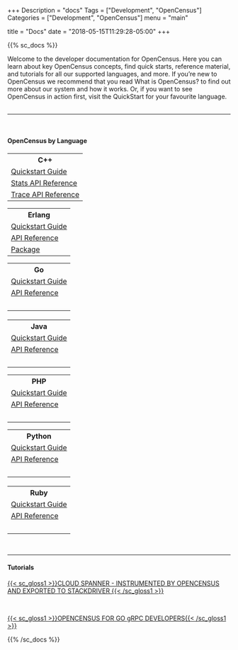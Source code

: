 +++
Description = "docs"
Tags = ["Development", "OpenCensus"]
Categories = ["Development", "OpenCensus"]
menu = "main"

title = "Docs"
date = "2018-05-15T11:29:28-05:00"
+++

{{% sc_docs %}}

Welcome to the developer documentation for OpenCensus. Here you can learn about key OpenCensus concepts, find quick starts, reference material, and tutorials for all our supported languages, and more. If you’re new to OpenCensus we recommend that you read What is OpenCensus? to find out more about our system and how it works. Or, if you want to see OpenCensus in action first, visit the QuickStart for your favourite language.  
&nbsp;  

---

&nbsp;  
#### OpenCensus by Language

<div class="col-md-12 box" style="margin-top:20px">
	<div class="col-md-4 box" id="docbox">
		<table>
			<tr>
				<th data-label="C++:">C++</th>
			</tr>
			<tr>
				<td><a href="../cpp/index.html"><span class="gloss1">Quickstart Guide</span></a></td>
			</tr>
			<tr>
				<td><a href="https://github.com/census-instrumentation/opencensus-cpp/blob/master/opencensus/stats/README.md" target="_blank"><span class="gloss1">Stats API Reference</span></a></td>
			</tr>
			<tr>
				<td><a href="https://github.com/census-instrumentation/opencensus-cpp/blob/master/opencensus/trace/README.md" target="_blank"><span class="gloss1">Trace API Reference</span></a></td>
			</tr>
		</table>
	</div>
	<div class="col-md-4 box" id="docbox">
		<table>
			<tr>
				<th data-label="Erlang:">Erlang</th>
			</tr>
			<tr>
				<td><a href="../erlang/index.html"><span class="gloss1">Quickstart Guide</span></a></td>
			</tr>
			<tr>
				<td><a href="https://hexdocs.pm/opencensus/0.3.1/" target="_blank"><span class="gloss1">API Reference</span></a></td>
			</tr>
			<tr>
				<td><a href="https://hex.pm/packages/opencensus" target="_blank"><span class="gloss1">Package</span></a></td>
			</tr>
		</table>
	</div>
	<div class="col-md-4 box" id="docbox">
		<table>
			<tr>
				<th>Go</th>
			</tr>
			<tr>
				<td><a href="../go/index.html"><span class="gloss1">Quickstart Guide</span></a></td>
			</tr>
			<tr>
				<td><a href="https://godoc.org/go.opencensus.io" target="_blank"><span class="gloss1">API Reference</span></a></td>
			</tr>
			<tr>
				<td>&nbsp;</td>
			</tr>
		</table>
	</div>
</div>
<div class="col-md-12 box" style="margin-top:20px">
	<div class="col-md-4 box" id="docbox" style="align:left;">
		<table>
			<tr>
				<th>Java</th>
			</tr>
			<tr>
				<td><a href="../java/index.html"><span class="gloss1">Quickstart Guide</span></a></td>
			</tr>
			<tr>
				<td><a href="https://www.javadoc.io/doc/io.opencensus/opencensus-api/0.13.2" target="_blank"><span class="gloss1">API Reference</span></a></td>
			</tr>
			<tr>
				<td>&nbsp;</td>
			</tr>
		</table>
	</div>
	<div class="col-md-4 box" id="docbox">
		<table>
			<tr>
				<th>PHP</th>
			</tr>
			<tr>
				<td><a href="../php/index.html"><span class="gloss1">Quickstart Guide</span></a></td>
			</tr>
			<tr>
				<td><a href="https://packagist.org/packages/opencensus/opencensus" target="_blank"><span class="gloss1">API Reference</span></a></td>
			</tr>
			<tr>
				<td>&nbsp;</td>
			</tr>
		</table>
	</div>
	<div class="col-md-4 box" id="docbox">
		<table>
			<tr>
				<th>Python</th>
			</tr>
			<tr>
			<td><a href="../python/index.html"><span class="gloss1">Quickstart Guide</span></td>
			</tr>
			<tr>
				<td><a href="https://census-instrumentation.github.io/opencensus-python/trace/api/index.html" target="_blank"><span class="gloss1">API Reference</span></a></td>
			</tr>
			<tr>
				<td>&nbsp;</td>
			</tr>
		</table>
	</div>
</div>
<div class="col-md-12 box" style="margin-top:20px">
	<div class="col-md-4 box" id="docbox">
		<table>
			<tr>
				<th>Ruby</th>
			</tr>
			<tr>
				<td><a href="../ruby/index.html"><span class="gloss1">Quickstart Guide</span></a></td>
			</tr>
			<tr>
				<td><a href="https://www.rubydoc.info/gems/opencensus" target="_blank"><span class="gloss1">API Reference</span></a></td>
			</tr>
			<tr>
				<td>&nbsp;</td>
			</tr>
		</table>
	</div>
</div>
&nbsp;

---

#### Tutorials

[{{< sc_gloss1 >}}CLOUD SPANNER - INSTRUMENTED BY OPENCENSUS AND EXPORTED TO STACKDRIVER {{< /sc_gloss1 >}}][1]  

&nbsp;  

[{{< sc_gloss1 >}}OPENCENSUS FOR GO gRPC DEVELOPERS{{< /sc_gloss1 >}}][2]


[1]: ../spanner/index.html
[2]: ../gogrpc/index.html

{{% /sc_docs %}}
